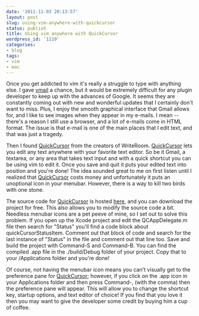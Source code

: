 ```yaml
---
date: '2011-11-03 20:13:57'
layout: post
slug: using-vim-anywhere-with-quickcursor
status: publish
title: Using vim anywhere with QuickCursor
wordpress_id: '1119'
categories:
- blog
tags:
- vim
- mac
---
```


Once you get addicted to vim it's really a struggle to type with anything else. I gave [vmail](http://danielchoi.com/software/vmail.html) a chance, but it would be extremely difficult for any plugin developer to keep up with the advances of Google. It seems they are constantly coming out with new and wonderful updates that I certainly don't want to miss. Plus, I enjoy the smooth graphical interface that Gmail allows for, and I like to see images when they appear in my e-mails. I mean -- there's a reason I still use a browser, and a lot of e-mails come in HTML format. The issue is that e-mail is one of the main places that I edit text, and that was just a tragedy.

Then I found [QuickCursor](http://www.hogbaysoftware.com/products/quickcursor) from the creators of WriteRoom. [QuickCursor](http://www.hogbaysoftware.com/products/quickcursor) lets you edit any text anywhere with your favorite text editor. So be it Gmail, a textarea, or any area that takes text input and with a quick shortcut you can be using vim to edit it. Once you save and quit it puts your edited text into position and you're done! The idea sounded great to me on first listen until I realized that [QuickCursor](http://www.hogbaysoftware.com/products/quickcursor) costs money and unfortunately it puts an unoptional icon in your menubar. However, there is a way to kill two birds with one stone.

The source code for [QuickCursor](http://www.hogbaysoftware.com/products/quickcursor) is hosted [here](https://github.com/jessegrosjean/quickcursor), and you can download the project for free. This also allows you to modify the source code a bit. Needless menubar icons are a pet peeve of mine, so I set out to solve this problem. If you open up the Xcode project and edit the QCAppDelegate.m file then search for "Status" you'll find a code block about quickCursorStatusItem. Comment out that block of code and search for the last instance of "Status" in the file and comment out that line too. Save and build the project with Command-S and Command-B. You can find the compiled .app file in the ./build/Debug folder of your project. Copy that to your /Applications folder and you're done!

Of course, not having the menubar icon means you can't visually get to the preference pane for [QuickCursor](http://www.hogbaysoftware.com/products/quickcursor); however, if you click on the .app icon in your Applications folder and then press Command-, (with the comma) then the preference pane will appear. This will allow you to change the shortcut key, startup options, and text editor of choice! If you find that you love it then you may want to give the developer some credit by buying him a cup of coffee. 
